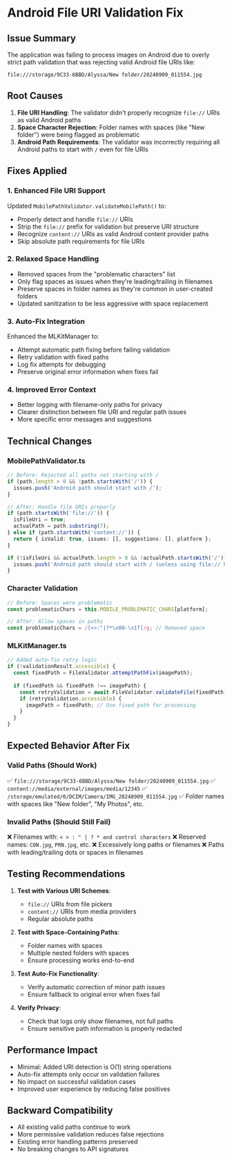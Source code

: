 # Android File URI Validation Fix

## Issue Summary
The application was failing to process images on Android due to overly strict path validation that was rejecting valid Android file URIs like:
```
file:///storage/9C33-6BBD/Alyssa/New folder/20240909_011554.jpg
```

## Root Causes
1. **File URI Handling**: The validator didn't properly recognize `file://` URIs as valid Android paths
2. **Space Character Rejection**: Folder names with spaces (like "New folder") were being flagged as problematic
3. **Android Path Requirements**: The validator was incorrectly requiring all Android paths to start with `/` even for file URIs

## Fixes Applied

### 1. Enhanced File URI Support
Updated `MobilePathValidator.validateMobilePath()` to:
- Properly detect and handle `file://` URIs
- Strip the `file://` prefix for validation but preserve URI structure
- Recognize `content://` URIs as valid Android content provider paths
- Skip absolute path requirements for file URIs

### 2. Relaxed Space Handling
- Removed spaces from the "problematic characters" list
- Only flag spaces as issues when they're leading/trailing in filenames
- Preserve spaces in folder names as they're common in user-created folders
- Updated sanitization to be less aggressive with space replacement

### 3. Auto-Fix Integration
Enhanced the MLKitManager to:
- Attempt automatic path fixing before failing validation
- Retry validation with fixed paths
- Log fix attempts for debugging
- Preserve original error information when fixes fail

### 4. Improved Error Context
- Better logging with filename-only paths for privacy
- Clearer distinction between file URI and regular path issues
- More specific error messages and suggestions

## Technical Changes

### MobilePathValidator.ts
```typescript
// Before: Rejected all paths not starting with /
if (path.length > 0 && !path.startsWith('/')) {
  issues.push('Android path should start with /');
}

// After: Handle file URIs properly
if (path.startsWith('file://')) {
  isFileUri = true;
  actualPath = path.substring(7);
} else if (path.startsWith('content://')) {
  return { isValid: true, issues: [], suggestions: [], platform };
}

if (!isFileUri && actualPath.length > 0 && !actualPath.startsWith('/')) {
  issues.push('Android path should start with / (unless using file:// URI)');
}
```

### Character Validation
```typescript
// Before: Spaces were problematic
const problematicChars = this.MOBILE_PROBLEMATIC_CHARS[platform];

// After: Allow spaces in paths
const problematicChars = /[<>:"|?*\x00-\x1f]/g; // Removed space
```

### MLKitManager.ts
```typescript
// Added auto-fix retry logic
if (!validationResult.accessible) {
  const fixedPath = FileValidator.attemptPathFix(imagePath);
  
  if (fixedPath && fixedPath !== imagePath) {
    const retryValidation = await FileValidator.validateFile(fixedPath);
    if (retryValidation.accessible) {
      imagePath = fixedPath; // Use fixed path for processing
    }
  }
}
```

## Expected Behavior After Fix

### Valid Paths (Should Work)
✅ `file:///storage/9C33-6BBD/Alyssa/New folder/20240909_011554.jpg`
✅ `content://media/external/images/media/12345`
✅ `/storage/emulated/0/DCIM/Camera/IMG_20240909_011554.jpg`
✅ Folder names with spaces like "New folder", "My Photos", etc.

### Invalid Paths (Should Still Fail)
❌ Filenames with: `< > : " | ? * and control characters`
❌ Reserved names: `CON.jpg`, `PRN.jpg`, etc.
❌ Excessively long paths or filenames
❌ Paths with leading/trailing dots or spaces in filenames

## Testing Recommendations

1. **Test with Various URI Schemes**:
   - `file://` URIs from file pickers
   - `content://` URIs from media providers
   - Regular absolute paths

2. **Test with Space-Containing Paths**:
   - Folder names with spaces
   - Multiple nested folders with spaces
   - Ensure processing works end-to-end

3. **Test Auto-Fix Functionality**:
   - Verify automatic correction of minor path issues
   - Ensure fallback to original error when fixes fail

4. **Verify Privacy**:
   - Check that logs only show filenames, not full paths
   - Ensure sensitive path information is properly redacted

## Performance Impact
- Minimal: Added URI detection is O(1) string operations
- Auto-fix attempts only occur on validation failures
- No impact on successful validation cases
- Improved user experience by reducing false positives

## Backward Compatibility
- All existing valid paths continue to work
- More permissive validation reduces false rejections
- Existing error handling patterns preserved
- No breaking changes to API signatures
